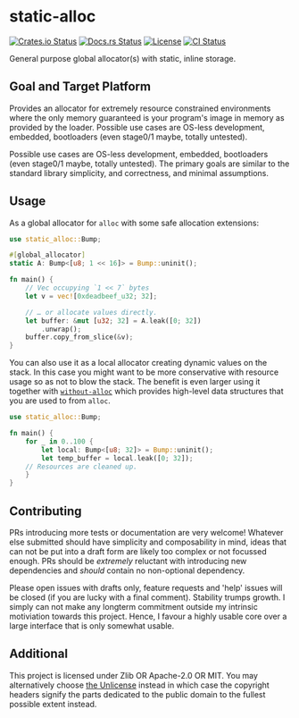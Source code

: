 # static-alloc

[![Crates.io Status](https://img.shields.io/crates/v/static-alloc.svg)](https://crates.io/crates/static-alloc)
[![Docs.rs Status](https://docs.rs/static-alloc/badge.svg)](https://docs.rs/static-alloc/)
[![License](https://img.shields.io/badge/license-Zlib-blue.svg)](https://raw.githubusercontent.com/HeroicKatora/static-alloc/master/LICENSE.ZLIB)
[![CI Status](https://api.cirrus-ci.com/github/HeroicKatora/static-alloc.svg)](https://cirrus-ci.com/github/HeroicKatora/static-alloc)

General purpose global allocator(s) with static, inline storage.

## Goal and Target Platform

Provides an allocator for extremely resource constrained environments where the
only memory guaranteed is your program's image in memory as provided by the
loader. Possible use cases are OS-less development, embedded, bootloaders (even
stage0/1 maybe, totally untested).

Possible use cases are OS-less development, embedded, bootloaders (even
stage0/1 maybe, totally untested). The primary goals are similar to the
standard library simplicity, and correctness, and minimal assumptions.

## Usage

As a global allocator for `alloc` with some safe allocation extensions:

```rust
use static_alloc::Bump;

#[global_allocator]
static A: Bump<[u8; 1 << 16]> = Bump::uninit();

fn main() {
    // Vec occupying `1 << 7` bytes
    let v = vec![0xdeadbeef_u32; 32];

    // … or allocate values directly.
    let buffer: &mut [u32; 32] = A.leak([0; 32])
        .unwrap();
    buffer.copy_from_slice(&v);
}
```

You can also use it as a local allocator creating dynamic values on the stack.
In this case you might want to be more conservative with resource usage so as
not to blow the stack. The benefit is even larger using it together with
[`without-alloc`] which provides high-level data structures that you are used
to from `alloc`.

```rust
use static_alloc::Bump;

fn main() {
    for _ in 0..100 {
        let local: Bump<[u8; 32]> = Bump::uninit();
        let temp_buffer = local.leak([0; 32]);
	// Resources are cleaned up.
    }
}
```

[`without-alloc`]: https://crates.io/crates/without-alloc/

## Contributing

PRs introducing more tests or documentation are very welcome! Whatever else
submitted should have simplicity and composability in mind, ideas that can not
be put into a draft form are likely too complex or not focussed enough. PRs
should be *extremely* reluctant with introducing new dependencies and *should*
contain no non-optional dependency.

Please open issues with drafts only, feature requests and 'help' issues will be
closed (if you are lucky with a final comment). Stability trumps growth. I
simply can not make any longterm commitment outside my intrinsic motiviation
towards this project. Hence, I favour a highly usable core over a large
interface that is only somewhat usable.

## Additional

This project is licensed under Zlib OR Apache-2.0 OR MIT. You may alternatively
choose [the Unlicense](http://unlicense.org/) instead in which case the
copyright headers signify the parts dedicated to the public domain to the
fullest possible extent instead.
